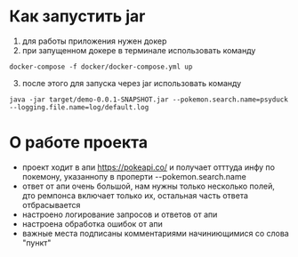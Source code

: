 # Как запустить jar 
1) для работы приложения нужен докер
2) при запущенном докере в терминале использовать команду
```
docker-compose -f docker/docker-compose.yml up 
```
3) после этого для запуска через jar использовать команду
```
java -jar target/demo-0.0.1-SNAPSHOT.jar --pokemon.search.name=psyduck --logging.file.name=log/default.log
```

# О работе проекта
- проект ходит в апи https://pokeapi.co/ и получает отттуда инфу по покемону, указаннопу в проперти --pokemon.search.name
- ответ от апи очень большой, нам нужны только несколько полей, дто ремпонса включает только их, остальная часть ответа отбрасывается
- настроено логирование запросов и ответов от апи
- настроена обработка ошибок от апи
- важные места подписаны комментариями начиниющимися со слова "пункт"
